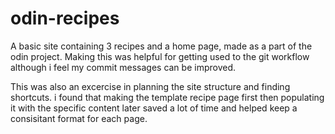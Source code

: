 # odin-recipes

A basic site containing 3 recipes and a home page, made as a part of the odin project. Making this was helpful for getting used to the git workflow although i feel my commit messages can be improved.

This was also an excercise in planning the site structure and finding shortcuts. i found that making the template recipe page first then populating it with the specific content later saved a lot of time and helped keep a consisitant format for each page.